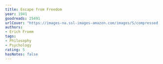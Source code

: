 ```yaml
---
title: Escape from Freedom
year: 1941
goodreads: 25491
urlCover: "https://images-na.ssl-images-amazon.com/images/S/compressed.photo.goodreads.com/books/1361392634i/25491.jpg"
authors:
- Erich Fromm
tags:
- Philosophy
- Psychology
rating: 5
hasNotes: false
---
```

